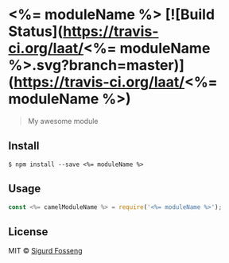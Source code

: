 # <%= moduleName %> [![Build Status](https://travis-ci.org/laat/<%= moduleName %>.svg?branch=master)](https://travis-ci.org/laat/<%= moduleName %>)

> My awesome module


## Install

```
$ npm install --save <%= moduleName %>
```

## Usage

```js
const <%= camelModuleName %> = require('<%= moduleName %>');
```

## License

MIT © [Sigurd Fosseng](https://github.com/laat)
